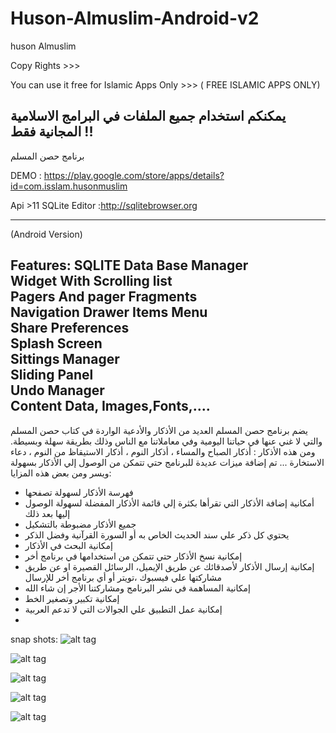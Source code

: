 # Huson-Almuslim-Android-v2
huson Almuslim

Copy Rights >>>

You can use it free for Islamic Apps Only >>> ( FREE ISLAMIC APPS ONLY)

يمكنكم استخدام جميع الملفات في البرامج الاسلامية المجانية فقط !!
----------
برنامج حصن المسلم

DEMO : https://play.google.com/store/apps/details?id=com.isslam.husonmuslim

Api >11
SQLite Editor :http://sqlitebrowser.org

------------------------------------
(Android Version)

Features:
SQLITE Data Base Manager
<br/>
Widget With Scrolling list<br/>
Pagers And pager Fragments<br/>
Navigation Drawer Items Menu<br/>
Share Preferences<br/>
Splash Screen<br/>
Sittings Manager<br/>
Sliding Panel<br/>
Undo Manager<br/>
Content Data, Images,Fonts,....
----------------------------------
يضم برنامج حصن المسلم العديد من الأذكار والأدعية الواردة في كتاب حصن المسلم والتي لا غني عنها في حياتنا اليومية وفي معاملاتنا مع الناس وذلك بطريقة سهلة وبسيطة.
ومن هذه الأذكار : أذكار الصباح والمساء ، أذكار النوم ، أذكار الاستيقاظ من النوم ، دعاء الاستخارة ...
تم إضافة ميزات عديدة للبرنامج حتي تتمكن من الوصول إلي الأذكار بسهولة ويسر ومن بعض هذه المزايا:
- فهرسة الأذكار لسهولة تصفحها
- أمكانية إضافة الأذكار التي تقرأها بكثرة إلي قائمة الأذكار المفضلة لسهولة الوصول إليها بعد ذلك
- جميع الأذكار مضبوطة بالتشكيل
- يحتوي كل ذكر علي سند الحديث الخاص به أو السورة القرآنية وفضل الذكر
- إمكانية البحث في الأذكار
- إمكانية نسخ الأذكار حتي تتمكن من استخدامها في برنامج أخر
- إمكانية إرسال الأذكار لأصدقائك عن طريق الإيميل، الرسائل القصيرة او عن طريق مشاركتها علي فيسبوك ،تويتر أو أي برنامج أخر للإرسال
- إمكانية المساهمة في نشر البرنامج ومشاركتنا الأجر إن شاء الله
- إمكانية تكبير وتصغير الخط
- إمكانية عمل التطبيق علي الجوالات التي لا تدعم العربية
- 
snap shots:
![alt tag](https://raw.githubusercontent.com/abodehq/Huson-Almuslim-Android-v2/master/img1.png)

![alt tag](https://raw.githubusercontent.com/abodehq/Huson-Almuslim-Android-v2/master/img2.png)

![alt tag](https://raw.githubusercontent.com/abodehq/Huson-Almuslim-Android-v2/master/img3.png)

![alt tag](https://raw.githubusercontent.com/abodehq/Huson-Almuslim-Android-v2/master/img4.png)

![alt tag](https://raw.githubusercontent.com/abodehq/Huson-Almuslim-Android-v2/master/img5.png)
